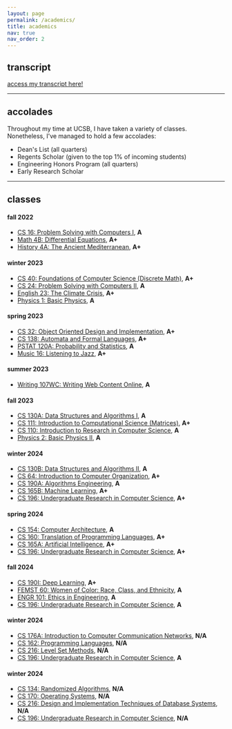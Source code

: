```yaml
---
layout: page
permalink: /academics/
title: academics
nav: true
nav_order: 2
---
```

## transcript
[access my transcript here!](/assets/pdf/wcorcoran-transcript-latest.pdf)

---

## accolades
Throughout my time at UCSB, I have taken a variety of classes. Nonetheless, I've managed to hold a few accolades:
- Dean's List (all quarters)
- Regents Scholar (given to the top 1% of incoming students)
- Engineering Honors Program (all quarters)
- Early Research Scholar

---

## classes
#### **fall 2022**
- [CS 16: Problem Solving with Computers I](https://ucsb-cs16.github.io/), **A**
- [Math 4B: Differential Equations](https://www.math.ucsb.edu/sites/default/files/sitefiles/undergraduate/Outlines/MATH%204B%20Outline.pdf), **A+**
- [History 4A: The Ancient Mediterranean](https://www.history.ucsb.edu/course/the-ancient-mediterranean/), **A+**

#### **winter 2023**
- [CS 40: Foundations of Computer Science (Discrete Math)](https://sites.cs.ucsb.edu/~cappello/240Z/), **A+**
- [CS 24: Problem Solving with Computers II](https://ucsb-cs24.github.io/), **A**
- [English 23: The Climate Crisis](https://hiltner.english.ucsb.edu/index.php/syllabus/), **A+**
- [Physics 1: Basic Physics](https://my.sa.ucsb.edu/catalog/Current/CollegesDepartments/ls-intro/phys.aspx?DeptTab=Courses), **A**

#### **spring 2023**
- [CS 32: Object Oriented Design and Implementation](https://ucsb-cs32.github.io/), **A+**
- [CS 138: Automata and Formal Languages](https://cs.ucsb.edu/education/courses/course-descriptions/automata-and-formal-languages), **A+**
- [PSTAT 120A: Probability and Statistics](https://pstat120a.github.io/), **A**
- [Music 16: Listening to Jazz](https://my.sa.ucsb.edu/catalog/Current/collegesdepartments/ls-intro/music.aspx?DeptTab=Courses), **A+**

#### **summer 2023**
- [Writing 107WC: Writing Web Content Online](https://my.sa.ucsb.edu/catalog/current/CollegesDepartments/ls-intro/writ.aspx?DeptTab=Courses), **A**

#### **fall 2023**
- [CS 130A: Data Structures and Algorithms I](https://sites.cs.ucsb.edu/~vigoda/130A-Fall23/index.html), **A**
- [CS 111: Introduction to Computational Science (Matrices)](https://ucsb-cs111.github.io/), **A+**
- [CS 110: Introduction to Research in Computer Science](https://ersp.cs.ucsb.edu/), **A**
- [Physics 2: Basic Physics II](https://my.sa.ucsb.edu/catalog/Current/CollegesDepartments/ls-intro/phys.aspx?DeptTab=Courses), **A**

#### **winter 2024**
- [CS 130B: Data Structures and Algorithms II](https://sites.cs.ucsb.edu/~vigoda/130B-Winter24/index.html), **A**
- [CS 64: Introduction to Computer Organization](https://cs.ucsb.edu/education/courses/course-descriptions/computer-organization-and-logic-design), **A+**
- [CS 190A: Algorithms Engineering](https://cs.ucsb.edu/index.php/education/courses/special-topics-seminars/special-topics-course/cmpsc-190a-algorithms-engineering-0), **A**
- [CS 165B: Machine Learning](https://sites.cs.ucsb.edu/~xyan/classes/CS165B-2023spring/syllabus.html), **A+**
- [CS 196: Undergraduate Research in Computer Science](https://cs.ucsb.edu/education/courses/course-descriptions/undergraduate-research), **A+**

#### **spring 2024**
- [CS 154: Computer Architecture](https://cs.ucsb.edu/education/courses/course-descriptions/computer-architecture), **A**
- [CS 160: Translation of Programming Languages](https://sites.cs.ucsb.edu/~bultan/courses/160/), **A+**
- [CS 165A: Artificial Intelligence](https://sites.cs.ucsb.edu/~yuxiangw/classes/AICourse-2023Spring/), **A+**
- [CS 196: Undergraduate Research in Computer Science](https://cs.ucsb.edu/education/courses/course-descriptions/undergraduate-research), **A+**

#### **fall 2024**
- [CS 190I: Deep Learning](https://cs.ucsb.edu/education/courses/special-topics-seminars/special-topics-course/cmpsc-190i-introduction-deep-0), **A+**
- [FEMST 60: Women of Color: Race, Class, and Ethnicity](https://catalog.ucsb.edu/courses/FEMST%2060), **A**
- [ENGR 101: Ethics in Engineering](), **A**
- [CS 196: Undergraduate Research in Computer Science](https://cs.ucsb.edu/education/courses/course-descriptions/undergraduate-research), **A**

#### **winter 2024**
- [CS 176A: Introduction to Computer Communication Networks](https://www.cs.ucsb.edu/index.php/education/courses/course-descriptions/introduction-computer-communication-networks), **N/A**
- [CS 162: Programming Languages](https://www.cs.ucsb.edu/index.php/education/courses/course-descriptions/programming-languages), **N/A**
- [CS 216: Level Set Methods](https://www.cs.ucsb.edu/index.php/education/courses/course-descriptions/level-set-methods), **N/A**
- [CS 196: Undergraduate Research in Computer Science](https://cs.ucsb.edu/education/courses/course-descriptions/undergraduate-research), **A**

#### **winter 2024**
- [CS 134: Randomized Algorithms](https://www.cs.ucsb.edu/index.php/education/courses/course-descriptions/randomized-algorithms), **N/A**
- [CS 170: Operating Systems](https://www.cs.ucsb.edu/index.php/education/courses/course-descriptions/operating-systems), **N/A**
- [CS 216: Design and Implementation Techniques of Database Systems](https://www.cs.ucsb.edu/index.php/education/courses/course-descriptions/design-and-implementation-techniques-database-systems), **N/A**
- [CS 196: Undergraduate Research in Computer Science](https://cs.ucsb.edu/education/courses/course-descriptions/undergraduate-research), **N/A**
